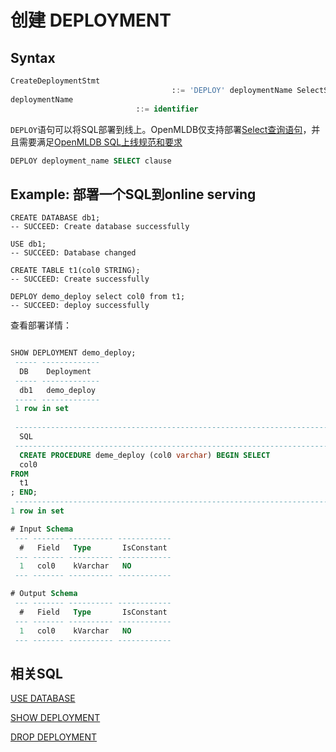 # 创建 DEPLOYMENT

## Syntax

```sql
CreateDeploymentStmt
									::= 'DEPLOY' deploymentName SelectStmt
deploymentName
							::= identifier
```

`DEPLOY`语句可以将SQL部署到线上。OpenMLDB仅支持部署[Select查询语句](../dql/SELECT_STATEMENT.md)，并且需要满足[OpenMLDB SQL上线规范和要求](../deployment_manage/ONLINE_SERVING_REQUIREMENTS.md)

```SQL
DEPLOY deployment_name SELECT clause
```

## Example: 部署一个SQL到online serving

```sqlite
CREATE DATABASE db1;
-- SUCCEED: Create database successfully

USE db1;
-- SUCCEED: Database changed

CREATE TABLE t1(col0 STRING);
-- SUCCEED: Create successfully

DEPLOY demo_deploy select col0 from t1;
-- SUCCEED: deploy successfully
```

查看部署详情：

```sql

SHOW DEPLOYMENT demo_deploy;
 ----- ------------- 
  DB    Deployment   
 ----- ------------- 
  db1   demo_deploy  
 ----- ------------- 
 1 row in set
 
 ---------------------------------------------------------------------------------- 
  SQL                                                                               
 ---------------------------------------------------------------------------------- 
  CREATE PROCEDURE deme_deploy (col0 varchar) BEGIN SELECT
  col0
FROM
  t1
; END;  
 ---------------------------------------------------------------------------------- 
1 row in set

# Input Schema
 --- ------- ---------- ------------ 
  #   Field   Type       IsConstant  
 --- ------- ---------- ------------ 
  1   col0    kVarchar   NO          
 --- ------- ---------- ------------ 

# Output Schema
 --- ------- ---------- ------------ 
  #   Field   Type       IsConstant  
 --- ------- ---------- ------------ 
  1   col0    kVarchar   NO          
 --- ------- ---------- ------------ 
```



## 相关SQL

[USE DATABASE](../ddl/USE_DATABASE_STATEMENT.md)

[SHOW DEPLOYMENT](../deployment_manage/SHOW_DEPLOYMENT.md)

[DROP DEPLOYMENT](../deployment_manage/DROP_DEPLOYMENT_STATEMENT.md)

